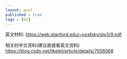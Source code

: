 ```yaml
---
layout: post
published : true
tags : [ml]
---
```












英文材料:
https://web.stanford.edu/~jurafsky/slp3/9.pdf


相关的中文资料(建议直接看英文资料)
https://blog.csdn.net/likelet/article/details/7056068
